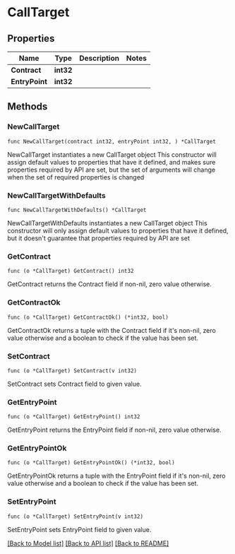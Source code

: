 # CallTarget

## Properties

Name | Type | Description | Notes
------------ | ------------- | ------------- | -------------
**Contract** | **int32** |  | 
**EntryPoint** | **int32** |  | 

## Methods

### NewCallTarget

`func NewCallTarget(contract int32, entryPoint int32, ) *CallTarget`

NewCallTarget instantiates a new CallTarget object
This constructor will assign default values to properties that have it defined,
and makes sure properties required by API are set, but the set of arguments
will change when the set of required properties is changed

### NewCallTargetWithDefaults

`func NewCallTargetWithDefaults() *CallTarget`

NewCallTargetWithDefaults instantiates a new CallTarget object
This constructor will only assign default values to properties that have it defined,
but it doesn't guarantee that properties required by API are set

### GetContract

`func (o *CallTarget) GetContract() int32`

GetContract returns the Contract field if non-nil, zero value otherwise.

### GetContractOk

`func (o *CallTarget) GetContractOk() (*int32, bool)`

GetContractOk returns a tuple with the Contract field if it's non-nil, zero value otherwise
and a boolean to check if the value has been set.

### SetContract

`func (o *CallTarget) SetContract(v int32)`

SetContract sets Contract field to given value.


### GetEntryPoint

`func (o *CallTarget) GetEntryPoint() int32`

GetEntryPoint returns the EntryPoint field if non-nil, zero value otherwise.

### GetEntryPointOk

`func (o *CallTarget) GetEntryPointOk() (*int32, bool)`

GetEntryPointOk returns a tuple with the EntryPoint field if it's non-nil, zero value otherwise
and a boolean to check if the value has been set.

### SetEntryPoint

`func (o *CallTarget) SetEntryPoint(v int32)`

SetEntryPoint sets EntryPoint field to given value.



[[Back to Model list]](../README.md#documentation-for-models) [[Back to API list]](../README.md#documentation-for-api-endpoints) [[Back to README]](../README.md)


